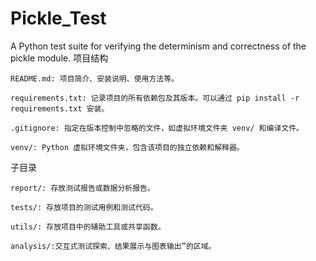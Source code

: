 # Pickle_Test
A Python test suite for verifying the determinism and correctness of the pickle module.
项目结构

    README.md: 项目简介、安装说明、使用方法等。

    requirements.txt: 记录项目的所有依赖包及其版本。可以通过 pip install -r requirements.txt 安装。

    .gitignore: 指定在版本控制中忽略的文件，如虚拟环境文件夹 venv/ 和编译文件。

    venv/: Python 虚拟环境文件夹，包含该项目的独立依赖和解释器。

子目录

    report/: 存放测试报告或数据分析报告。

    tests/: 存放项目的测试用例和测试代码。

    utils/: 存放项目中的辅助工具或共享函数。

    analysis/:交互式测试探索、结果展示与图表输出”的区域。

